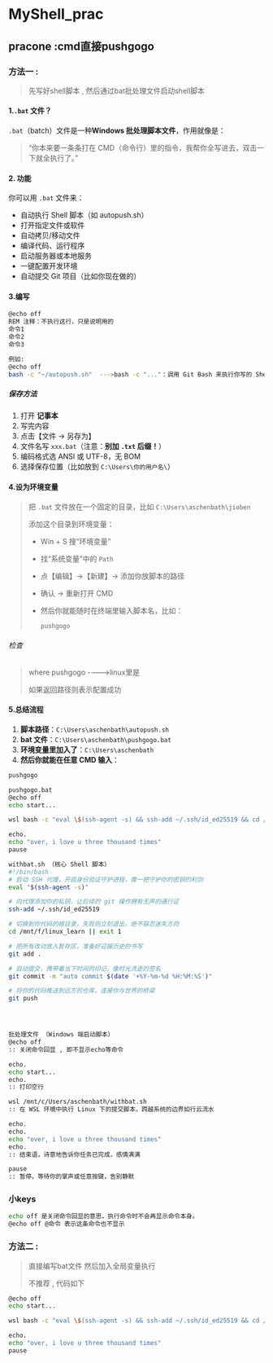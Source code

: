 # MyShell_prac







## pracone :cmd直接pushgogo

###  方法一 : 

> 先写好shell脚本 , 然后通过bat批处理文件启动shell脚本

#### 1.`.bat` 文件？

`.bat`（batch）文件是一种**Windows 批处理脚本文件**，作用就像是：

> “你本来要一条条打在 CMD（命令行）里的指令，我帮你全写进去，双击一下就全执行了。”



#### 2. 功能

你可以用 `.bat` 文件来：

- 自动执行 Shell 脚本（如 autopush.sh）
- 打开指定文件或软件
- 自动拷贝/移动文件
- 编译代码、运行程序
- 启动服务器或本地服务
- 一键配置开发环境
- 自动提交 Git 项目（比如你现在做的）



#### 3.编写

```bash
@echo off
REM 注释：不执行这行，只是说明用的
命令1
命令2
命令3

例如:
@echo off
bash -c "~/autopush.sh"  --->bash -c "..."：调用 Git Bash 来执行你写的 Shell 脚本。
```

##### 保存方法

1. 打开 **记事本**
2. 写完内容
3. 点击【文件 → 另存为】
4. 文件名写 `xxx.bat`（注意：**别加 `.txt` 后缀！**）
5. 编码格式选 ANSI 或 UTF-8，无 BOM
6. 选择保存位置（比如放到 `C:\Users\你的用户名\`）





#### 4.设为环境变量

> 把 `.bat` 文件放在一个固定的目录，比如 `C:\Users\aschenbath\jioben`
>
> 添加这个目录到环境变量：
>
> - Win + S 搜“环境变量”
>
> - 找“系统变量”中的 `Path`
>
> - 点【编辑】→【新建】→ 添加你放脚本的路径
>
> - 确认 → 重新打开 CMD
>
> - 然后你就能随时在终端里输入脚本名，比如：
>
>   ```bash
>   pushgogo
>   ```





###### 检查

> where pushgogo ---->linux里是
>
> 如果返回路径则表示配置成功





#### 5.总结流程

1. **脚本路径**：`C:\Users\aschenbath\autopush.sh`
2. **bat 文件**：`C:\Users\aschenbath\pushgogo.bat`
3. **环境变量里加入了**：`C:\Users\aschenbath`
4. **然后你就能在任意 CMD 输入**：

```bash
pushgogo
```



```bash
pushgogo.bat
@echo off
echo start...

wsl bash -c "eval \$(ssh-agent -s) && ssh-add ~/.ssh/id_ed25519 && cd /mnt/f/linux_learn && git add . && git commit -m 'auto commit' || echo '无需提交' && git push"

echo.
echo "over, i love u three thousand times"
pause
```





```bash
withbat.sh （核心 Shell 脚本）
#!/bin/bash
# 启动 SSH 代理，开启身份验证守护进程，像一把守护你的密钥的利剑
eval "$(ssh-agent -s)"

# 向代理添加你的私钥，让后续的 git 操作拥有无声的通行证
ssh-add ~/.ssh/id_ed25519

# 切换到你代码的根目录，失败则立刻退出，绝不容忍迷失方向
cd /mnt/f/linux_learn || exit 1

# 把所有改动放入暂存区，准备好迎接历史的书写
git add .

# 自动提交，携带着当下时间的印记，像时光流逝的签名
git commit -m "auto commit $(date '+%Y-%m-%d %H:%M:%S')"

# 将你的代码推送到远方的仓库，连接你与世界的桥梁
git push




批处理文件 （Windows 端启动脚本）
@echo off
:: 关闭命令回显 , 即不显示echo等命令

echo.
echo start...
echo.
:: 打印空行

wsl /mnt/c/Users/aschenbath/withbat.sh
:: 在 WSL 环境中执行 Linux 下的提交脚本，跨越系统的边界如行云流水

echo.
echo.
echo "over, i love u three thousand times"
echo.
:: 结束语，诗意地告诉你任务已完成，感情满满

pause
:: 暂停，等待你的掌声或任意按键，告别静默
```





### 小keys

```bash
echo off 是关闭命令回显的意思，执行命令时不会再显示命令本身。
@echo off @命令 表示这条命令也不显示
```





### 方法二 : 

> 直接编写bat文件 然后加入全局变量执行
>
> 不推荐 , 代码如下

```bash
@echo off
echo start...

wsl bash -c "eval \$(ssh-agent -s) && ssh-add ~/.ssh/id_ed25519 && cd /mnt/f/linux_learn && git add . && git commit -m 'auto commit' || echo '无需提交' && git push"

echo.
echo "over, i love u three thousand times"
pause
```

